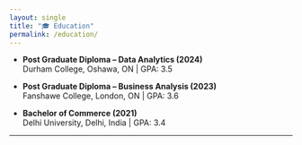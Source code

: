 ```yaml
---
layout: single
title: "🎓 Education"
permalink: /education/
---
```


- **Post Graduate Diploma – Data Analytics (2024)**  
  Durham College, Oshawa, ON | GPA: 3.5  

- **Post Graduate Diploma – Business Analysis (2023)**  
  Fanshawe College, London, ON | GPA: 3.6  

- **Bachelor of Commerce (2021)**  
  Delhi University, Delhi, India | GPA: 3.4  

---
